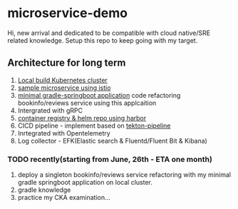 # microservice-demo

Hi, new arrival and dedicated to be compatible with cloud native/SRE related knowledge. Setup this repo to keep going with my target.

## Architecture for long term

1. [Local build Kubernetes cluster](./Kubernetes%20Cluster%20Setup.md)
2. [sample microservice using istio](./bookinfo/README.md)
3. [minimal gradle-springboot application](https://github.com/Wang-kk714/gradle-spring-boot)
    code refactoring bookinfo/reviews service using this applcaition
4. Intergrated with gRPC
5. [container registry & helm repo using harbor](https://goharbor.io/)
6. CICD pipeline - implement based on [tekton-pipeline](https://github.com/Wang-kk714/tekton-pipeline)
7. Inrtegrated with Opentelemetry
8. Log collector - EFK(Elastic search & Fluentd/Fluent Bit & Kibana)

### TODO recently(starting from June, 26th - ETA one month)
1. deploy a singleton bookinfo/reviews service refactoring with my minimal gradle springboot application on local cluster.
2. gradle knowledge
3. practice my CKA examination...